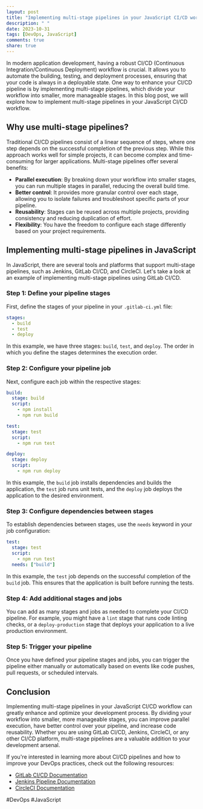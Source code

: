 ```yaml
---
layout: post
title: "Implementing multi-stage pipelines in your JavaScript CI/CD workflow"
description: " "
date: 2023-10-31
tags: [DevOps, JavaScript]
comments: true
share: true
---
```


In modern application development, having a robust CI/CD (Continuous Integration/Continuous Deployment) workflow is crucial. It allows you to automate the building, testing, and deployment processes, ensuring that your code is always in a deployable state. One way to enhance your CI/CD pipeline is by implementing multi-stage pipelines, which divide your workflow into smaller, more manageable stages. In this blog post, we will explore how to implement multi-stage pipelines in your JavaScript CI/CD workflow.

## Why use multi-stage pipelines?

Traditional CI/CD pipelines consist of a linear sequence of steps, where one step depends on the successful completion of the previous step. While this approach works well for simple projects, it can become complex and time-consuming for larger applications. Multi-stage pipelines offer several benefits:

- **Parallel execution**: By breaking down your workflow into smaller stages, you can run multiple stages in parallel, reducing the overall build time.
- **Better control**: It provides more granular control over each stage, allowing you to isolate failures and troubleshoot specific parts of your pipeline.
- **Reusability**: Stages can be reused across multiple projects, providing consistency and reducing duplication of effort.
- **Flexibility**: You have the freedom to configure each stage differently based on your project requirements.

## Implementing multi-stage pipelines in JavaScript

In JavaScript, there are several tools and platforms that support multi-stage pipelines, such as Jenkins, GitLab CI/CD, and CircleCI. Let's take a look at an example of implementing multi-stage pipelines using GitLab CI/CD.

### Step 1: Define your pipeline stages

First, define the stages of your pipeline in your `.gitlab-ci.yml` file:

```yaml
stages:
  - build
  - test
  - deploy
```

In this example, we have three stages: `build`, `test`, and `deploy`. The order in which you define the stages determines the execution order.

### Step 2: Configure your pipeline job

Next, configure each job within the respective stages:

```yaml
build:
  stage: build
  script:
    - npm install
    - npm run build

test:
  stage: test
  script:
    - npm run test

deploy:
  stage: deploy
  script:
    - npm run deploy
```

In this example, the `build` job installs dependencies and builds the application, the `test` job runs unit tests, and the `deploy` job deploys the application to the desired environment.

### Step 3: Configure dependencies between stages

To establish dependencies between stages, use the `needs` keyword in your job configuration:

```yaml
test:
  stage: test
  script:
    - npm run test
  needs: ["build"]
```

In this example, the `test` job depends on the successful completion of the `build` job. This ensures that the application is built before running the tests.

### Step 4: Add additional stages and jobs

You can add as many stages and jobs as needed to complete your CI/CD pipeline. For example, you might have a `lint` stage that runs code linting checks, or a `deploy-production` stage that deploys your application to a live production environment.

### Step 5: Trigger your pipeline

Once you have defined your pipeline stages and jobs, you can trigger the pipeline either manually or automatically based on events like code pushes, pull requests, or scheduled intervals.

## Conclusion

Implementing multi-stage pipelines in your JavaScript CI/CD workflow can greatly enhance and optimize your development process. By dividing your workflow into smaller, more manageable stages, you can improve parallel execution, have better control over your pipeline, and increase code reusability. Whether you are using GitLab CI/CD, Jenkins, CircleCI, or any other CI/CD platform, multi-stage pipelines are a valuable addition to your development arsenal.

If you're interested in learning more about CI/CD pipelines and how to improve your DevOps practices, check out the following resources:

- [GitLab CI/CD Documentation](https://docs.gitlab.com/ee/ci/)
- [Jenkins Pipeline Documentation](https://www.jenkins.io/doc/book/pipeline/)
- [CircleCI Documentation](https://circleci.com/docs/)

#DevOps #JavaScript